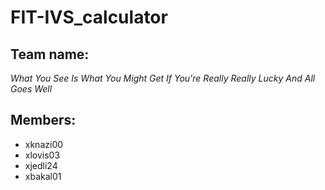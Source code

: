 # FIT-IVS_calculator

## **Team name:** 
*What You See Is What You Might Get If You're Really Really Lucky And All Goes Well* 
## **Members:**
  - xknazi00
  - xlovis03
  - xjedli24
  - xbakal01
